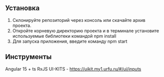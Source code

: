 ## Установка

1) Склонируйте репозиторий через консоль или скачайте архив проекта.
2) Откройте корневую директорию проекта и в терминале установите используемые библиотеки командой npm install
3) Для запуска приложения, введите команду npm start

## Инструменты
Angular 15 + ts
RxJS
UI-KITS - https://uikit.my1.urfu.ru/#/ui/inputs

